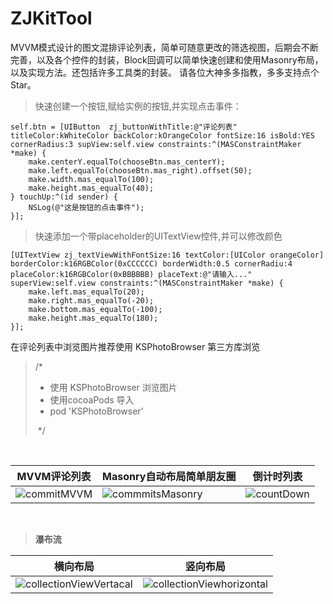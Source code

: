 # ZJKitTool
MVVM模式设计的图文混排评论列表，简单可随意更改的筛选视图，后期会不断完善，以及各个控件的封装，Block回调可以简单快速创建和使用Masonry布局，以及实现方法。还包括许多工具类的封装。
请各位大神多多指教，多多支持点个Star。

> 快速创建一个按钮,赋给实例的按钮,并实现点击事件：

```Objc
self.btn = [UIButton  zj_buttonWithTitle:@"评论列表" titleColor:kWhiteColor backColor:kOrangeColor fontSize:16 isBold:YES cornerRadius:3 supView:self.view constraints:^(MASConstraintMaker *make) {
    make.centerY.equalTo(chooseBtn.mas_centerY);
    make.left.equalTo(chooseBtn.mas_right).offset(50);
    make.width.mas_equalTo(100);
    make.height.mas_equalTo(40);
} touchUp:^(id sender) {
    NSLog(@"这是按钮的点击事件");
}];
```


> 快速添加一个带placeholder的UITextView控件,并可以修改颜色

```Objc
[UITextView zj_textViewWithFontSize:16 textColor:[UIColor orangeColor] borderColor:k16RGBColor(0xCCCCCC) borderWidth:0.5 cornerRadiu:4 placeColor:k16RGBColor(0xBBBBBB) placeText:@"请输入..." superView:self.view constraints:^(MASConstraintMaker *make) {
    make.left.mas_equalTo(20);
    make.right.mas_equalTo(-20);
    make.bottom.mas_equalTo(-100);
    make.height.mas_equalTo(180);
}];
```

 在评论列表中浏览图片推荐使用 KSPhotoBrowser 第三方库浏览
 
>  /*
>   * 使用 KSPhotoBrowser 浏览图片
>   * 使用cocoaPods 导入
>   * pod 'KSPhotoBrowser'
>   
>   */ 
  

  
  
| MVVM评论列表 | Masonry自动布局简单朋友圈 | 倒计时列表|
| --- | --- | --- |
| ![commitMVVM](http://p7l9kf5i4.bkt.clouddn.com/2018-05-05-commitMVVM.jpg-style03)| ![commmitsMasonry](http://p7l9kf5i4.bkt.clouddn.com/2018-05-05-commmitsMasonry.jpg-style03) | ![countDown](http://p7l9kf5i4.bkt.clouddn.com/2018-05-05-countDown.jpg-style03) |

  

 
 >  **瀑布流**
  
  
| 横向布局 | 竖向布局 |
| --- | --- |
| ![collectionViewVertacal](http://p7l9kf5i4.bkt.clouddn.com/2018-05-05-collectionViewVertacal.jpg-style03) |![collectionViewhorizontal](http://p7l9kf5i4.bkt.clouddn.com/2018-05-05-collectionViewhorizontal.jpg-style03)  |

  
 

  
  


